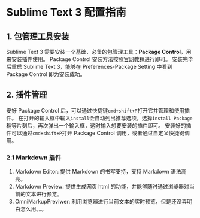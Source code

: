 # Sublime Text 3 配置指南

## 1. 包管理工具安装
Sublime Text 3 需要安装一个基础、必备的包管理工具：**Package Control**，用来安装插件使用。
Package Control 安装方法按照[官网教程](https://packagecontrol.io/installation)进行即可。
安装完毕后重启 Sublime Text 3，能够在 Preferences-Package Setting 中看到 Package Control 即为安装成功。

## 2. 插件管理
安好 Package Control 后，可以通过快捷键`cmd+shift+P`打开它并管理和使用插件。
在打开的输入框中输入`install`会自动列出推荐选项，选择`install Package`稍等片刻后，再次弹出一个输入框，这时输入想要安装的插件即可。
安装好的插件可以通过`cmd+shift+P`打开 Package Control 调用，或者通过自定义快捷键调用。

### 2.1 Markdown 插件
1. Markdown Editor: 提供 Markdown 的书写支持，支持 Markdown 语法高亮。
2. Markdown Preview: 提供生成网页 html 的功能，并能够随时通过浏览器对当前的文本进行预览。
3. OmniMarkupPreviwer: 利用浏览器进行当前文本的实时预览，但是还没弄明白怎么用。。。

